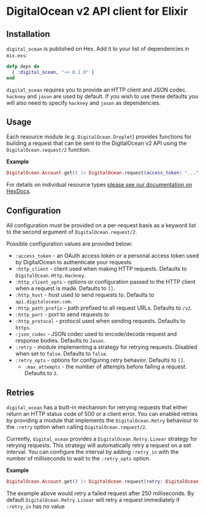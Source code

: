 # DigitalOcean v2 API client for Elixir

## Installation

`digital_ocean` is published on Hex. Add it to your list of dependencies in
`mix.exs`:

```elixir
defp deps do
  { :digital_ocean, "~> 0.1.0" }
end
```

`digital_ocean` requires you to provide an HTTP client and JSON codec. `hackney`
and `jason` are used by default. If you wish to use these defaults you will
also need to specify `hackney` and `jason` as dependencies.

## Usage

Each resource module (e.g. `DigitalOcean.Droplet`) provides functions for
building a request that can be sent to the DigitalOcean v2 API using the
`DigitalOcean.request/2` function.

**Example**

```elixir
DigitalOcean.Account.get() |> DigitalOcean.request(access_token: "...")
```

For details on individual resource types [please see our documentation on
HexDocs](https://hexdocs.pm/digital_ocean).

## Configuration

All configuration must be provided on a per-request basis as a keyword list to
the second argument of `DigitalOcean.request/2`.

Possible configuration values are provided below:

* `:access_token` - an OAuth access token or a personal access token used by
  DigitalOcean to authenticate your requests
* `:http_client` - client used when making HTTP requests. Defaults to
  `DigitalOcean.Http.Hackney`.
* `:http_client_opts` - options or configuration passed to the HTTP client when
  a request is made. Defaults to `[]`.
* `:http_host` - host used to send requests to. Defaults to
  `api.digitalocean.com`.
* `:http_path_prefix` - path prefixed to all request URLs. Defaults to `/v2`.
* `:http_port` - port to send requests to
* `:http_protocol` - protocol used when sending requests. Defaults to `https`.
* `:json_codec` - JSON codec used to encode/decode request and response bodies.
  Defaults to `Jason`.
* `:retry` - module implementing a strategy for retrying requests. Disabled when
  set to `false`. Defaults to `false`.
* `:retry_opts` - options for configuring retry behavior. Defaults to `[]`.
  * `:max_attempts` - the number of attempts before failing a request. Defaults
    to `3`.

## Retries

`digital_ocean` has a built-in mechanism for retrying requests that either
return an HTTP status code of 500 or a client error. You can enabled retries
by providing a module that implements the `DigitalOcean.Retry` behaviour to the
`:retry` option when calling `DigitalOcean.request/2`.

Currently, `digital_ocean` provides a `DigitalOcean.Retry.Linear` strategy for
retrying requests. This strategy will automatically retry a request on a set
interval. You can configure the interval by adding `:retry_in` with the number
of milliseconds to wait to the `:retry_opts` option.

**Example**

```elixir
DigitalOcean.Account.get() |> DigitalOcean.request(retry: DigitalOcean.Retry.Linear, retry_opts: [retry_in: 250])
```

The example above would retry a failed request after 250 milliseconds. By
default `DigitalOcean.Retry.Linear` will retry a request immediately if
`:retry_in` has no value
